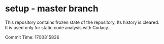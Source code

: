 # setup - master branch

This repository contains frozen state of the repository.
Its history is cleared. It is used only for static code
analysis with Codacy.

Commit Time: 1700315836
